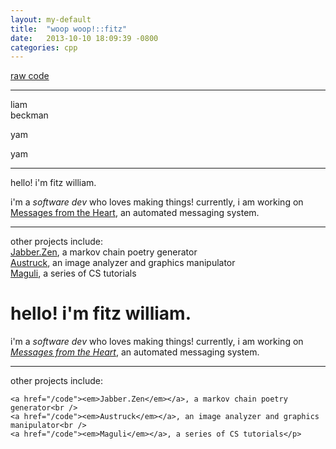 ```yaml
---
layout: my-default
title:  "woop woop!::fitz"
date:   2013-10-10 18:09:39 -0800
categories: cpp 
---
```


[raw code](https://raw.githubusercontent.com/lbeckman314/cs161/master/week7/cs161_assignment7_palindrome.cpp)


---

liam<br />
beckman

yam

yam
<hr />

  
hello! i'm fitz william.

i'm a *software dev* who loves making things! currently, i am working on [Messages from the Heart](/code), an automated messaging system.

---

other projects include:<br />
    [Jabber.Zen](/code), a markov chain poetry generator<br />
    [Austruck](/code), an image analyzer and graphics manipulator<br />
    [Maguli](/code), a series of CS tutorials


<h1>hello! i'm fitz william.</h1>
<p>i'm a <em> software dev </em> who loves making things! currently, i am working on <a href="/code"><em>Messages from the Heart</em></a>, an automated messaging system.</p>

<hr />

<p>other projects include:<br />

    <a href="/code"><em>Jabber.Zen</em></a>, a markov chain poetry generator<br />
    <a href="/code"><em>Austruck</em></a>, an image analyzer and graphics manipulator<br />
    <a href="/code"><em>Maguli</em></a>, a series of CS tutorials</p>

